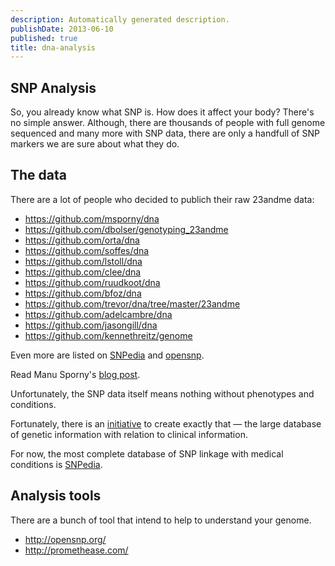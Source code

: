 ```yaml
---
description: Automatically generated description.
publishDate: 2013-06-10
published: true
title: dna-analysis
---
```




## SNP Analysis

So, you already know what SNP is. How does it affect your body? There's no simple answer. Although, there are thousands of people with full genome sequenced and many more with SNP data, there are only a handfull of SNP markers we are sure about what they do.

## The data

There are a lot of people who decided to publich their raw 23andme data:

* https://github.com/msporny/dna
* https://github.com/dbolser/genotyping_23andme
* https://github.com/orta/dna
* https://github.com/soffes/dna
* https://github.com/lstoll/dna
* https://github.com/clee/dna
* https://github.com/ruudkoot/dna
* https://github.com/bfoz/dna
* https://github.com/trevor/dna/tree/master/23andme
* https://github.com/adelcambre/dna
* https://github.com/jasongill/dna
* https://github.com/kennethreitz/genome

Even more are listed on [SNPedia](http://www.snpedia.com/index.php/Genomes) and [opensnp](http://opensnp.org/).

Read Manu Sporny's [blog post](http://manu.sporny.org/2011/public-domain-genome/).

Unfortunately, the SNP data itself means nothing without phenotypes and conditions.

Fortunately, there is an [initiative](http://www.nature.com/news/geneticists-push-for-global-data-sharing-1.13133) to create exactly that &mdash; the large database of genetic information with relation to clinical information.

For now, the most complete database of SNP linkage with medical conditions is [SNPedia](http://www.snpedia.com/index.php/SNPedia).

## Analysis tools

There are a bunch of tool that intend to help to understand your genome.

* http://opensnp.org/
* http://promethease.com/
